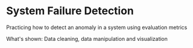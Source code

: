 # System Failure Detection
Practicing how to detect an anomaly in a system using evaluation metrics

What's shown: Data cleaning, data manipulation and visualization
